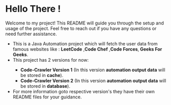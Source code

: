 # Hello There !
Welcome to my project! This README will guide you through the setup and usage of the project. Feel free to reach out if you have any questions or need further assistance.

<ul>
<li>This is a Java Automation project which will fetch the user data from famous websites like : <b>LeetCode</b> ,<b>Code Chef</b> ,<b>Code Forces</b>,<b> Geeks For Geeks</b>.</li>
<li>This project has 2 versions for now: </li>
  <ul type = 'square'>
    <li><b>Code-Crawler Version 1</b> (In this version <b>automation output data</b> will be stored in <b>cache</b>).</li>
    <li><b>Code-Crawler Version 2</b> (In this version <b>automation output data</b> will be stored in <b>database</b>).</li>
  </ul>
  <li>For more information goto respective version's they have their own README files for your guidance.</li>
</ul>

